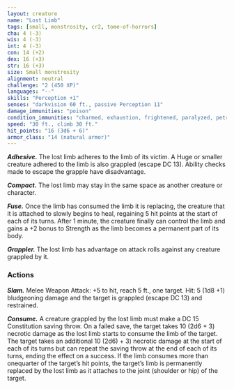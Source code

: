 ```yaml
---
layout: creature
name: "Lost Limb"
tags: [small, monstrosity, cr2, tome-of-horrors]
cha: 4 (-3)
wis: 4 (-3)
int: 4 (-3)
con: 14 (+2)
dex: 16 (+3)
str: 16 (+3)
size: Small monstrosity
alignment: neutral
challenge: "2 (450 XP)"
languages: "--"
skills: "Perception +1"
senses: "darkvision 60 ft., passive Perception 11"
damage_immunities: "poison"
condition_immunities: "charmed, exhaustion, frightened, paralyzed, petrified, poisoned"
speed: "30 ft., climb 30 ft."
hit_points: "16 (3d6 + 6)"
armor_class: "14 (natural armor)"
---
```


***Adhesive.*** The lost limb adheres to the limb of its victim. A
Huge or smaller creature adhered to the limb is also grappled
(escape DC 13). Ability checks made to escape the grapple have
disadvantage.

***Compact.*** The lost limb may stay in the same space as another creature
or character.

***Fuse.*** Once the limb has consumed the limb it is replacing, the creature
that it is attached to slowly begins to heal, regaining 5 hit points at the
start of each of its turns. After 1 minute, the creature finally can control the
limb and gains a +2 bonus to Strength as the limb becomes a permanent
part of its body.

***Grappler.*** The lost limb has advantage on attack rolls against any
creature grappled by it.

### Actions

***Slam.*** Melee Weapon Attack: +5 to hit, reach 5 ft., one target. Hit: 5
(1d8 +1) bludgeoning damage and the target is grappled (escape DC 13)
and restrained.

***Consume.*** A creature grappled by the lost limb must make a DC 15
Constitution saving throw. On a failed save, the target takes 10 (2d6 + 3)
necrotic damage as the lost limb starts to consume the limb of the target.
The target takes an additional 10 (2d6) + 3) necrotic damage at the start of
each of its turns but can repeat the saving throw at the end of each of its
turns, ending the effect on a success. If the limb consumes more than onequarter
of the target’s hit points, the target’s limb is permanently replaced
by the lost limb as it attaches to the joint (shoulder or hip) of the target.
